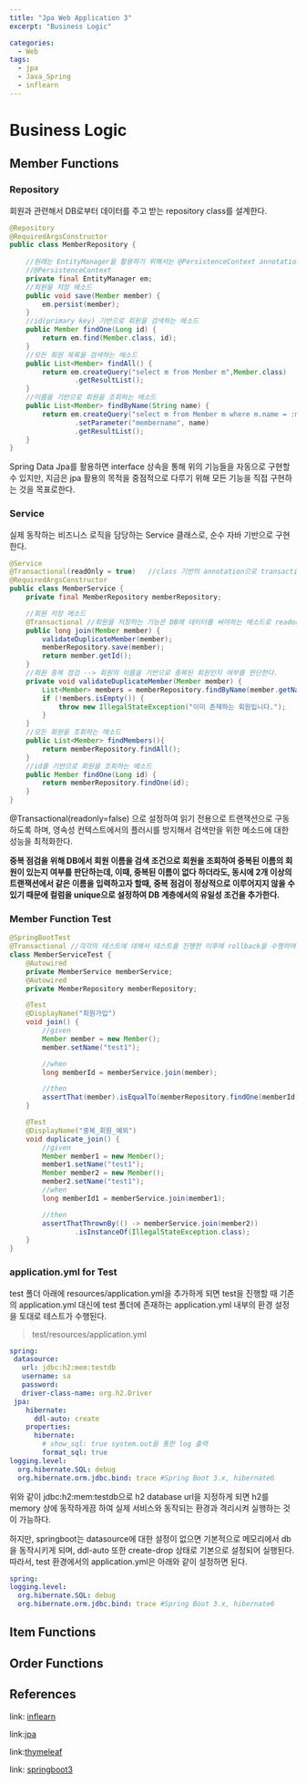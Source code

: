 ```yaml
---
title: "Jpa Web Application 3"
excerpt: "Business Logic"

categories:
  - Web
tags:
  - jpa
  - Java_Spring
  - inflearn
---
```

# Business Logic

## Member Functions

### Repository

회원과 관련해서 DB로부터 데이터를 주고 받는 repository class를 설계한다. 

```java
@Repository
@RequiredArgsConstructor
public class MemberRepository {
    
    //원래는 EntityManager을 활용하기 위해서는 @PersistenceContext annotation을 활용해야되지만, spring data jpa dependency + @RequiredArgsConstructor을 통해 자동으로 필요한 의존성 객체를 주입한다.
    //@PersistenceContext
    private final EntityManager em;
    //회원을 저장 메소드
    public void save(Member member) {
        em.persist(member);
    }
    //id(primary key) 기반으로 회원을 검색하는 메소드
    public Member findOne(Long id) {
        return em.find(Member.class, id);
    }
    //모든 회원 목록을 검색하는 메소드
    public List<Member> findAll() {
        return em.createQuery("select m from Member m",Member.class)
                .getResultList();
    }
    //이름을 기반으로 회원을 조회하는 메소드
    public List<Member> findByName(String name) {
        return em.createQuery("select m from Member m where m.name = :membername",Member.class)
                .setParameter("membername", name)
                .getResultList();
    }
}
```

Spring Data Jpa를 활용하면 interface 상속을 통해 위의 기능들을 자동으로 구현할 수 있지만, 지금은 jpa 활용의 목적을 중점적으로 다루기 위해 모든 기능을 직접 구현하는 것을 목표로한다. 

### Service

실제 동작하는 비즈니스 로직을 담당하는 Service 클래스로, 순수 자바 기반으로 구현한다.

```java
@Service
@Transactional(readOnly = true)   //class 기반의 annotation으로 transaction 내부에서 쿼리들을 수행할 수 있도록 하는데, 이때 읽기만 가능하도록 설정하여 조회만 진행하는 메소드에 대한 성능을 최적화한다.
@RequiredArgsConstructor
public class MemberService {
    private final MemberRepository memberRepository;

    //회원 저장 메소드
    @Transactional //회원을 저장하는 기능은 DB에 데이터를 써야하는 메소드로 readonly=false이어야한다.
    public long join(Member member) {
        validateDuplicateMember(member);
        memberRepository.save(member);
        return member.getId();
    }
    //회원 중복 점검 --> 회원의 이름을 기반으로 중복된 회원인지 여부를 판단한다. 
    private void validateDuplicateMember(Member member) {
        List<Member> members = memberRepository.findByName(member.getName());
        if (!members.isEmpty()) {
            throw new IllegalStateException("이미 존재하는 회원입니다.");
        }
    }
    //모든 회원을 조회하는 메소드
    public List<Member> findMembers(){
        return memberRepository.findAll();
    }
    //id를 기반으로 회원을 조회하는 메소드
    public Member findOne(Long id) {
        return memberRepository.findOne(id);
    }
}
```

@Transactional(readonly=false) 으로 설정하여 읽기 전용으로 트랜잭션으로 구동하도록 하며, 영속성 컨텍스트에서의 플러시를 방지해서 검색만을 위한 메소드에 대한 성능을 최적화한다.

**중복 점검을 위해 DB에서 회원 이름을 검색 조건으로 회원을 조회하여 중복된 이름의 회원이 있는지 여부를 판단하는데, 이때, 중복된 이름이 없다 하더라도, 동시에 2개 이상의 트랜잭션에서 같은 이름을 입력하고자 할때, 중복 점검이 정상적으로 이루어지지 않을 수 있기 때문에 컬럼을 unique으로 설정하여 DB 계층에서의 유일성 조건을 추가한다.**

### Member Function Test

```java
@SpringBootTest
@Transactional //각각의 테스트에 대해서 테스트를 진행한 이후에 rollback을 수행하여 각각의 테스트 간에 간섭을 방지한다. 
class MemberServiceTest {
    @Autowired
    private MemberService memberService;
    @Autowired
    private MemberRepository memberRepository;

    @Test
    @DisplayName("회원가입")
    void join() {
        //given
        Member member = new Member();
        member.setName("test1");

        //when
        long memberId = memberService.join(member);

        //then
        assertThat(member).isEqualTo(memberRepository.findOne(memberId));
    }

    @Test
    @DisplayName("중복_회원_예외")
    void duplicate_join() {
        //given
        Member member1 = new Member();
        member1.setName("test1");
        Member member2 = new Member();
        member2.setName("test1");
        //when
        long memberId1 = memberService.join(member1);

        //then
        assertThatThrownBy(() -> memberService.join(member2))
                .isInstanceOf(IllegalStateException.class);
    }
}
```

### application.yml for Test

test 폴더 아래에 resources/application.yml을 추가하게 되면 test을 진행할 때 기존의 application.yml 대신에 test 폴더에 존재하는 application.yml 내부의 환경 설정을 토대로 테스트가 수행된다. 

> test/resources/application.yml

```yml
spring:
 datasource:
   url: jdbc:h2:mem:testdb
   username: sa
   password:
   driver-class-name: org.h2.Driver
 jpa:
    hibernate:
      ddl-auto: create
    properties:
      hibernate:
        # show_sql: true system.out을 통한 log 출력
        format_sql: true
logging.level:
  org.hibernate.SQL: debug
  org.hibernate.orm.jdbc.bind: trace #Spring Boot 3.x, hibernate6
```

위와 같이 jdbc:h2:mem:testdb으로 h2 database url을 지정하게 되면 h2를 memory 상에 동작하게끔 하여 실제 서비스와 동작되는 환경과 격리시켜 실행하는 것이 가능하다. 

하지만, springboot는 datasource에 대한 설정이 없으면 기본적으로 메모리에서 db을 동작시키게 되며, ddl-auto 또한 create-drop 상태로 기본으로 설정되어 실행된다. 따라서, test 환경에서의 application.yml은 아래와 같이 설정하면 된다.

```yml
spring:
logging.level:
  org.hibernate.SQL: debug
  org.hibernate.orm.jdbc.bind: trace #Spring Boot 3.x, hibernate6
```

## Item Functions

## Order Functions


## References
link: [inflearn](https://www.inflearn.com/course/%EC%8A%A4%ED%94%84%EB%A7%81%EB%B6%80%ED%8A%B8-JPA-%ED%99%9C%EC%9A%A9-1#)

link:[jpa](https://spring.io/projects/spring-data-jpa)

link:[thymeleaf](https://spring.io/guides/gs/serving-web-content/)

link: [springboot3](https://bit.ly/springboot3)

